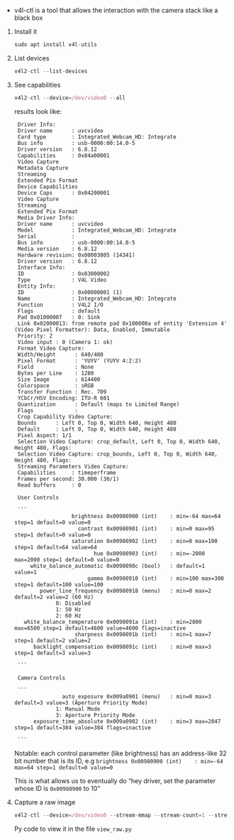 - v4l-ctl is a tool that allows the interaction with the camera stack like a black box
1. Install it
    
    ```jsx
    sudo apt install v4l-utils
    ```
    
2. List devices
    
    ```jsx
    v4l2-ctl --list-devices
    ```
    
3. See capabilities
    
    ```jsx
    v4l2-ctl --device=/dev/video0 --all
    ```
    
    results look like:
        
        Driver Info:
        Driver name      : uvcvideo
        Card type        : Integrated_Webcam_HD: Integrate
        Bus info         : usb-0000:00:14.0-5
        Driver version   : 6.8.12
        Capabilities     : 0x84a00001
        Video Capture
        Metadata Capture
        Streaming
        Extended Pix Format
        Device Capabilities
        Device Caps      : 0x04200001
        Video Capture
        Streaming
        Extended Pix Format
        Media Driver Info:
        Driver name      : uvcvideo
        Model            : Integrated_Webcam_HD: Integrate
        Serial           :
        Bus info         : usb-0000:00:14.0-5
        Media version    : 6.8.12
        Hardware revision: 0x00003805 (14341)
        Driver version   : 6.8.12
        Interface Info:
        ID               : 0x03000002
        Type             : V4L Video
        Entity Info:
        ID               : 0x00000001 (1)
        Name             : Integrated_Webcam_HD: Integrate
        Function         : V4L2 I/O
        Flags            : default
        Pad 0x01000007   : 0: Sink
        Link 0x02000013: from remote pad 0x100000a of entity 'Extension 4' (Video Pixel Formatter): Data, Enabled, Immutable
        Priority: 2
        Video input : 0 (Camera 1: ok)
        Format Video Capture:
        Width/Height      : 640/480
        Pixel Format      : 'YUYV' (YUYV 4:2:2)
        Field             : None
        Bytes per Line    : 1280
        Size Image        : 614400
        Colorspace        : sRGB
        Transfer Function : Rec. 709
        YCbCr/HSV Encoding: ITU-R 601
        Quantization      : Default (maps to Limited Range)
        Flags             :
        Crop Capability Video Capture:
        Bounds      : Left 0, Top 0, Width 640, Height 480
        Default     : Left 0, Top 0, Width 640, Height 480
        Pixel Aspect: 1/1
        Selection Video Capture: crop_default, Left 0, Top 0, Width 640, Height 480, Flags:
        Selection Video Capture: crop_bounds, Left 0, Top 0, Width 640, Height 480, Flags:
        Streaming Parameters Video Capture:
        Capabilities     : timeperframe
        Frames per second: 30.000 (30/1)
        Read buffers     : 0
        
        User Controls
        
        ```
                         brightness 0x00980900 (int)    : min=-64 max=64 step=1 default=0 value=0
                           contrast 0x00980901 (int)    : min=0 max=95 step=1 default=0 value=0
                         saturation 0x00980902 (int)    : min=0 max=100 step=1 default=64 value=64
                                hue 0x00980903 (int)    : min=-2000 max=2000 step=1 default=0 value=0
            white_balance_automatic 0x0098090c (bool)   : default=1 value=1
                              gamma 0x00980910 (int)    : min=100 max=300 step=1 default=100 value=100
               power_line_frequency 0x00980918 (menu)   : min=0 max=2 default=2 value=2 (60 Hz)
        			0: Disabled
        			1: 50 Hz
        			2: 60 Hz
          white_balance_temperature 0x0098091a (int)    : min=2800 max=6500 step=1 default=4600 value=4600 flags=inactive
                          sharpness 0x0098091b (int)    : min=1 max=7 step=1 default=2 value=2
             backlight_compensation 0x0098091c (int)    : min=0 max=3 step=1 default=3 value=3
        
        ```
        
        Camera Controls
        
        ```
                      auto_exposure 0x009a0901 (menu)   : min=0 max=3 default=3 value=3 (Aperture Priority Mode)
        			1: Manual Mode
        			3: Aperture Priority Mode
             exposure_time_absolute 0x009a0902 (int)    : min=3 max=2047 step=1 default=384 value=384 flags=inactive
        
        ```
        
    
    Notable: each control parameter (like brightness) has an address-like 32 bit number that is its ID, e.g `brightness 0x00980900 (int)    : min=-64 max=64 step=1 default=0 value=0` 
    
    This is what allows us to eventually do “hey driver, set the parameter whose ID is  `0x00980900`  to 10”
    
4. Capture a raw image
    
    ```jsx
    v4l2-ctl --device=/dev/video0 --stream-mmap --stream-count=1 --stream-to=frame.raw
    ```
    
    Py code to view it in the file ``view_raw.py``